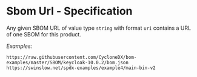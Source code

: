 # Sbom Url - Specification

Any given SBOM URL of value type `string` with format `uri` contains a URL of one SBOM for this product.

*Examples:*

```
https://raw.githubusercontent.com/CycloneDX/bom-examples/master/SBOM/keycloak-10.0.2/bom.json
https://swinslow.net/spdx-examples/example4/main-bin-v2
```
